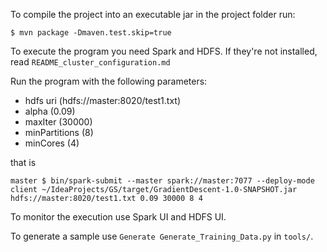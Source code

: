 To compile the project into an executable jar in the project folder run:

	$ mvn package -Dmaven.test.skip=true

To execute the program you need Spark and HDFS. If they're not installed, read `README_cluster_configuration.md`

Run the program with the following parameters:

- hdfs uri (hdfs://master:8020/test1.txt)
- alpha (0.09)
- maxIter (30000)
- minPartitions (8)
- minCores (4)

that is

	master $ bin/spark-submit --master spark://master:7077 --deploy-mode client ~/IdeaProjects/GS/target/GradientDescent-1.0-SNAPSHOT.jar hdfs://master:8020/test1.txt 0.09 30000 8 4

To monitor the execution use Spark UI and HDFS UI.

To generate a sample use `Generate Generate_Training_Data.py` in `tools/`.
